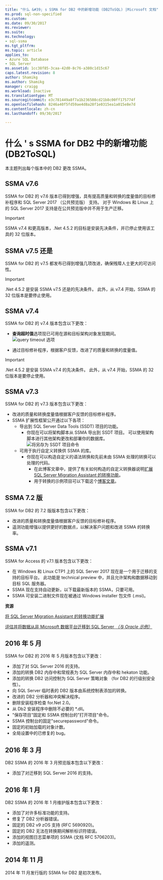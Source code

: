 ```yaml
---
title: "什么 &#39; s SSMA for DB2 中的新增功能 (DB2ToSQL) |Microsoft 文档"
ms.prod: sql-non-specified
ms.custom: 
ms.date: 09/30/2017
ms.reviewer: 
ms.suite: 
ms.technology:
- sql-ssma
ms.tgt_pltfrm: 
ms.topic: article
applies_to:
- Azure SQL Database
- SQL Server
ms.assetid: 1cc38f85-3caa-42d0-8c76-a380c1d15c67
caps.latest.revision: 8
author: Shamikg
ms.author: Shamikg
manager: craigg
ms.workload: Inactive
ms.translationtype: MT
ms.sourcegitcommit: e3c781449a8f7a1b236508cd21b8c00ff175774f
ms.openlocfilehash: 8246a40f5fd59ae4d8a28f1e0315ea1a015e8e7d
ms.contentlocale: zh-cn
ms.lasthandoff: 09/30/2017

---
```

# <a name="what39s-new-in-ssma-for-db2-db2tosql"></a>什么 &#39; s SSMA for DB2 中的新增功能 (DB2ToSQL)
本主题列出每个版本中的 DB2 更改 SSMA。  

## <a name="ssma-v76"></a>SSMA v7.6
SSMA for DB2 的 v7.6 版本已得到增强，具有提高质量和转换的度量值的目标修补程序和 SQL Server 2017 （公共预览版） 支持。 对于 Windows 和 Linux 上的 SQL Server 2017 支持是在公共预览版中并不用于生产迁移。

> [!IMPORTANT]
> SSMA v7.4 和更高版本，.Net 4.5.2 的目标是安装先决条件，并已停止使用该工具的 32 位版本。

## <a name="ssma-v75"></a>SSMA v7.5 还是
SSMA for DB2 的 v7.5 都发布已得到增强几项改进，确保残障人士更大的可访问性。

> [!IMPORTANT]
> .Net 4.5.2 是安装 SSMA v7.5 还是的先决条件。 此外，从 v7.4 开始，SSMA 的 32 位版本是要停止使用。

## <a name="ssma-v74"></a>SSMA v7.4
SSMA for DB2 的 v7.4 版本包含以下更改：
- **查询超时值**选项现已可用在源和目标架构对象发现期间。
![query timeout 选项](../media/query-timeout_red.png)

- 通过目标修补程序，根据客户反馈，改进了的质量和转换的度量值。

> [!IMPORTANT]
> .Net 4.5.2 是安装 SSMA v7.4 的先决条件。 此外，从 v7.4 开始，SSMA 的 32 位版本是要停止使用。

## <a name="ssma-v73"></a>SSMA v7.3
SSMA for DB2 的 v7.3 版本包含以下更改：
- 改进的质量和转换度量值根据客户反馈的目标修补程序。
- SSMA 扩展性框架公开通过以下各项：
  - 导出到 SQL Server Data Tools (SSDT) 项目的功能。
    -   你现在可以将架构脚本从 SSMA 导出到 SSDT 项目。 可以使用架构脚本进行其他架构更改和部署你的数据库。
![将另存为 SSDT 项目命令](../media/export-schema-scripts_red.png)
  - 可用于执行自定义转换供 SSMA 的库。
    - 你现在可以构造自定义的语法转换和先前未由 SSMA 处理的转换可以处理的代码。
      - 在此博客文章中，提供了有关如何构造的自定义转换器说明[扩展 SQL Server Migration Assistant 的转换功能](https://blogs.msdn.microsoft.com/datamigration/2017/02/21/2185/)。
      - 用于转换的示例项目可以下载这个[博客文章](https://blogs.msdn.microsoft.com/datamigration/ssmafororacleconversionsample/)。

## <a name="ssma-v72"></a>SSMA 7.2 版
SSMA for DB2 的 7.2 版版本包含以下更改：
- 改进的质量和转换度量值根据客户反馈的目标修补程序。
- 遥测功能增强以提供更好的数据点，以解决客户问题和改进 SSMA 的转换率。

## <a name="ssma-v71"></a>SSMA v7.1
SSMA for Access 的 v7.1 版本包含以下更改：
- 在 Windows 和 Linux CTP1 上的 SQL Server 2017 现在是一个用于迁移的支持的目标平台。 此功能是 technical preview 中，并且允许架构和数据移动到目标 SQL 服务器。
- SSMA 现在支持自动更新，以下载最新版本的 SSMA，只要可用。
- SSMA 可安装二进制文件现在被通过 Windows installer 包文件 (.msi)。

**资源**

[将 SQL Server Migration Assistant 的转换功能扩展](https://blogs.msdn.microsoft.com/datamigration/2017/02/21/2185/)

[评估并将数据从非 Microsoft 数据平台迁移到 SQL Server *（与 Oracle 示例）*](https://blogs.msdn.microsoft.com/datamigration/2016/11/16/sql-server-migration-assistant-how-to-assess-and-migrate-databases-from-non-microsoft-data-platforms-to-sql-server/) 

## <a name="may-2016"></a>2016 年 5 月  
SSMA for DB2 的 2016 年 5 月版本包含以下更改：  

-  添加了对 SQL Server 2016 的支持。
-  添加的转换 DB2 内存中和常规表为 SQL Server 内存中和 hekaton 功能。
-  添加的转换 DB2 访问控制为 SQL Server 策略对象 （for DB2 的行级别安全性）。
-  向 SQL Server 临时表的 DB2 版本由系统控制表添加的转换。
-  改进的 DB2 分析器和冲突解决程序。
-  删除安装程序检查 for.Net 2.0。
-  从 Db2 安装程序中删除不必要的 *.dll。
-  "保存项目"固定和 SSMA 控制台的"打开项目"命令。
-  SSMA 控制台的固定"securepassword"命令。
-  固定的初始加载的对象计数。
-  全局设置中的已修复的 bug。
  
## <a name="march-2016"></a>2016 年 3 月  
DB2 SSMA 的 2016 年 3 月预览版本包含以下更改：  
  
-  添加了对迁移到 SQL Server 2016 的支持。  
  
## <a name="january-2016"></a>2016 年 1 月  
DB2 SSMA 的 2016 年 1 月维护版本包含以下更改：  
  
-  添加了对许多标准功能的支持。  
-  修复了 DB2 分析器错误。  
-  固定的 DB2 v9 zOS 支持 (RFC 5690920)。  
-  固定的 DB2 无法在转换期间解析标识符错误。  
-  添加的视图日志菜单项的 SSMA (文档 RFC 5706203)。  
-  添加的遥测。
  
## <a name="november-2014"></a>2014 年 11 月  
2014 年 11 月发行版的 SSMA for DB2 是初次发布。

